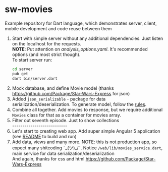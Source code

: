 # sw-movies
Example repository for Dart language, which demonstrates server, client, mobile development and code reuse between them

1. Start with simple server without any additional dependencies. Just listen on the localhost for the requests.  
  **NOTE**: Put attention on *analysis_options.yaml*. It's recommended options (and most strict though).  
  To start server run:
    ```zsh
    cd server
    pub get
    dart bin/server.dart
    ```
2. Mock database, and define Movie model (thanks https://github.com/Package/Star-Wars-Express for json)  
3. Added `json_serializable` - package for data serialization/deserialization. To generate model, follow the [rules](https://github.com/dart-lang/json_serializable/tree/master/example).
4. Combine all together. Add movies to response, but we require additional `Movies` class for that as a container for movies array.
5. Filter out seventh episode. Just to show collections  
       ---------------------------
6. Let's start to creating web app. Add super simple Angular 5 application (see [README](web/README.md) to build and run)
7. Add data, views and many more. NOTE: this is not production app, so expect many shitcoding ¯\_(ツ)_/¯.
Notice `/web/lib/movies_service.dart`, main service for data serialization/deserialization  
And again, thanks for css and html https://github.com/Package/Star-Wars-Express